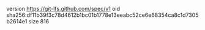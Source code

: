 version https://git-lfs.github.com/spec/v1
oid sha256:df11b39f3c78d4612b1bc01b1778e13eeabc52ce6e68354ca8c1d7305b2614e1
size 816
